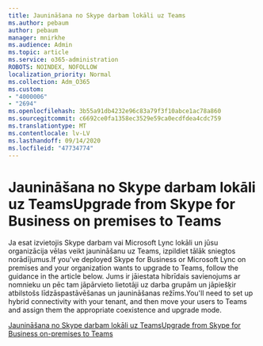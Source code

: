 ```yaml
---
title: Jaunināšana no Skype darbam lokāli uz Teams
ms.author: pebaum
author: pebaum
manager: mnirkhe
ms.audience: Admin
ms.topic: article
ms.service: o365-administration
ROBOTS: NOINDEX, NOFOLLOW
localization_priority: Normal
ms.collection: Adm_O365
ms.custom:
- "4000006"
- "2694"
ms.openlocfilehash: 3b55a91db4232e96c83a79f3f10abce1ac78a860
ms.sourcegitcommit: c6692ce0fa1358ec3529e59ca0ecdfdea4cdc759
ms.translationtype: MT
ms.contentlocale: lv-LV
ms.lasthandoff: 09/14/2020
ms.locfileid: "47734774"
---
```

# <a name="upgrade-from-skype-for-business-on-premises-to-teams"></a><span data-ttu-id="29836-102">Jaunināšana no Skype darbam lokāli uz Teams</span><span class="sxs-lookup"><span data-stu-id="29836-102">Upgrade from Skype for Business on premises to Teams</span></span>

<span data-ttu-id="29836-103">Ja esat izvietojis Skype darbam vai Microsoft Lync lokāli un jūsu organizācija vēlas veikt jaunināšanu uz Teams, izpildiet tālāk sniegtos norādījumus.</span><span class="sxs-lookup"><span data-stu-id="29836-103">If you've deployed Skype for Business or Microsoft Lync on premises and your organization wants to upgrade to Teams, follow the guidance in the article below.</span></span> <span data-ttu-id="29836-104">Jums ir jāiestata hibrīdais savienojums ar nomnieku un pēc tam jāpārvieto lietotāji uz darba grupām un jāpiešķir atbilstošs līdzāspastāvēšanas un jaunināšanas režīms.</span><span class="sxs-lookup"><span data-stu-id="29836-104">You'll need to set up hybrid connectivity with your tenant, and then move your users to Teams and assign them the appropriate coexistence and upgrade mode.</span></span> 

[<span data-ttu-id="29836-105">Jaunināšana no Skype darbam lokāli uz Teams</span><span class="sxs-lookup"><span data-stu-id="29836-105">Upgrade from Skype for Business on-premises to Teams</span></span>](https://docs.microsoft.com/MicrosoftTeams/upgrade-to-teams-execute-skypeforbusinesshybridonprem)

